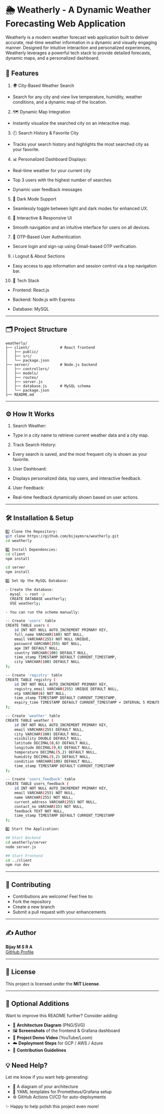# 🌦️ Weatherly - A Dynamic Weather Forecasting Web Application

Weatherly is a modern weather forecast web application built to deliver accurate, real-time weather information in a dynamic and visually engaging manner. Designed for intuitive interaction and personalized experiences, Weatherly leverages a powerful tech stack to provide detailed forecasts, dynamic maps, and a personalized dashboard.

## 🚀 Features

1. 🌍 City-Based Weather Search
- Search for any city and view live temperature, humidity, weather conditions, and a dynamic map of the location.

2. 🗺️ Dynamic Map Integration
- Instantly visualize the searched city on an interactive map.

3. 🕘 Search History & Favorite City
- Tracks your search history and highlights the most searched city as your favorite.

4. 📊 Personalized Dashboard
Displays:

- Real-time weather for your current city

- Top 3 users with the highest number of searches

- Dynamic user feedback messages

5. 🌙 Dark Mode Support

- Seamlessly toggle between light and dark modes for enhanced UX.

6. 📱 Interactive & Responsive UI
- Smooth navigation and an intuitive interface for users on all devices.

7. 📧 OTP-Based User Authentication
- Secure login and sign-up using Gmail-based OTP verification.

9. ℹ️ Logout & About Sections
- Easy access to app information and session control via a top navigation bar.

10. 🧰 Tech Stack
- Frontend: React.js

- Backend: Node.js with Express

- Database: MySQL

---

## 🗂️ Project Structure

```
weatherly/
├── client/              # React frontend
│   ├── public/
│   ├── src/
│   └── package.json
├── server/              # Node.js backend
│   ├── controllers/
│   ├── models/
│   ├── routes/
│   ├── server.js
│   ├── database.js      # MySQL schema 
│   └── package.json
├── README.md

```
---

## ⚙️ How It Works
1. Search Weather:

- Type in a city name to retrieve current weather data and a city map.

2. Track Search History:

- Every search is saved, and the most frequent city is shown as your favorite.

3. User Dashboard:

- Displays personalized data, top users, and interactive feedback.

4. User Feedback:

- Real-time feedback dynamically shown based on user actions.

---

## 🛠️ Installation & Setup

```Bash
1️⃣ Clone the Repository:
git clone https://github.com/bijaymsra/weatherly.git
cd weatherly

2️⃣ Install Dependencies:
cd client
npm install

cd server
npm install

3️⃣ Set Up the MySQL Database:

- Create the database:
  mysql -u root -p
  CREATE DATABASE weatherly;
  USE weatherly;

- You can run the schema manually:

-- Create 'users' table
CREATE TABLE users (
    id INT NOT NULL AUTO_INCREMENT PRIMARY KEY,
    full_name VARCHAR(100) NOT NULL,
    email VARCHAR(255) NOT NULL UNIQUE,
    password VARCHAR(255) NOT NULL,
    age INT DEFAULT NULL,
    country VARCHAR(100) DEFAULT NULL,
    time_stamp TIMESTAMP DEFAULT CURRENT_TIMESTAMP,
    city VARCHAR(100) DEFAULT NULL
);

-- Create 'registry' table
CREATE TABLE registry (
    id INT NOT NULL AUTO_INCREMENT PRIMARY KEY,
    registry_email VARCHAR(255) UNIQUE DEFAULT NULL,
    otp VARCHAR(6) NOT NULL,
    time_stamp TIMESTAMP DEFAULT CURRENT_TIMESTAMP,
    expiry_time TIMESTAMP DEFAULT CURRENT_TIMESTAMP + INTERVAL 5 MINUTE
);

-- Create 'weather' table
CREATE TABLE weather (
    id INT NOT NULL AUTO_INCREMENT PRIMARY KEY,
    email VARCHAR(255) DEFAULT NULL,
    city VARCHAR(100) DEFAULT NULL,
    visibility DOUBLE DEFAULT NULL,
    latitude DECIMAL(8,6) DEFAULT NULL,
    longitude DECIMAL(9,6) DEFAULT NULL,
    temperature DECIMAL(5,2) DEFAULT NULL,
    humidity DECIMAL(5,2) DEFAULT NULL,
    condition VARCHAR(100) DEFAULT NULL,
    time_stamp TIMESTAMP DEFAULT CURRENT_TIMESTAMP
);

-- Create 'users_feedback' table
CREATE TABLE users_feedback (
    id INT NOT NULL AUTO_INCREMENT PRIMARY KEY,
    email VARCHAR(255) NOT NULL,
    name VARCHAR(255) NOT NULL,
    current_address VARCHAR(255) NOT NULL,
    contact_no VARCHAR(15) NOT NULL,
    feedback TEXT NOT NULL,
    time_stamp TIMESTAMP DEFAULT CURRENT_TIMESTAMP
);

4️⃣ Start the Application:

## Start Backend
cd weatherly/server
node server.js

## Start Frontend
cd ../client
npm run dev


```

---

## 🤝 Contributing

- Contributions are welcome! Feel free to:
- Fork the repository
- Create a new branch
- Submit a pull request with your enhancements

---

## ✍️ Author

**Bijay M S R A**  
[GitHub Profile](https://github.com/bijaymsra)

---

## 📜 License

This project is licensed under the **MIT License**.

---

## 📸 Optional Additions

Want to improve this README further? Consider adding:

- 🧱 **Architecture Diagram** (PNG/SVG)
- 🖼️ **Screenshots** of the frontend & Grafana dashboard
- 🎥 **Project Demo Video** (YouTube/Loom)
- ☁️ **Deployment Steps** for GCP / AWS / Azure
- 🤝 **Contribution Guidelines**

## 💡 Need Help?

Let me know if you want help generating:

- 🧱 A diagram of your architecture  
- 📄 YAML templates for Prometheus/Grafana setup  
- ⚙️ GitHub Actions CI/CD for auto-deployments  

✨ Happy to help polish this project even more!
